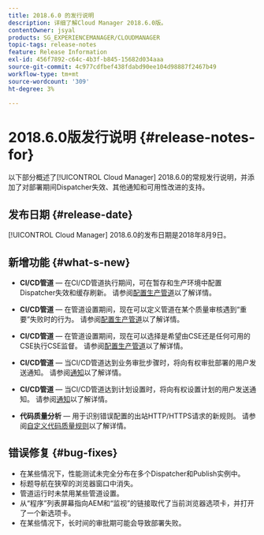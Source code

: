 ```yaml
---
title: 2018.6.0 的发行说明
description: 详细了解Cloud Manager 2018.6.0版。
contentOwner: jsyal
products: SG_EXPERIENCEMANAGER/CLOUDMANAGER
topic-tags: release-notes
feature: Release Information
exl-id: 456f7892-c64c-4b3f-b845-15682d034aaa
source-git-commit: 4c977cdfbef438fdabd90ee104d98887f2467b49
workflow-type: tm+mt
source-wordcount: '309'
ht-degree: 3%

---
```


# 2018.6.0版发行说明 {#release-notes-for}

以下部分概述了[!UICONTROL Cloud Manager] 2018.6.0的常规发行说明，并添加了对部署期间Dispatcher失效、其他通知和可用性改进的支持。

## 发布日期 {#release-date}

[!UICONTROL Cloud Manager] 2018.6.0的发布日期是2018年8月9日。

## 新增功能 {#what-s-new}

* **CI/CD管道** — 在CI/CD管道执行期间，可在暂存和生产环境中配置Dispatcher失效和缓存刷新。 请参阅[配置生产管道](/help/using/production-pipelines.md)以了解详情。

* **CI/CD管道** — 在管道设置期间，现在可以定义管道在某个质量审核遇到“重要”失败时的行为。 请参阅[配置生产管道](/help/using/production-pipelines.md)以了解详情。

* **CI/CD管道** — 在管道设置期间，现在可以选择是希望由CSE还是任何可用的CSE执行CSE监督。 请参阅[配置生产管道](/help/using/production-pipelines.md)以了解详情。

* **CI/CD管道** — 当CI/CD管道达到业务审批步骤时，将向有权审批部署的用户发送通知。 请参阅[通知](/help/using/notifications.md)以了解详情。

* **CI/CD管道** — 当CI/CD管道达到计划设置时，将向有权设置计划的用户发送通知。 请参阅[通知](/help/using/notifications.md)以了解详情。

* **代码质量分析** — 用于识别错误配置的出站HTTP/HTTPS请求的新规则。 请参阅[自定义代码质量规则](/help/using/custom-code-quality-rules.md)以了解详情。

## 错误修复 {#bug-fixes}

* 在某些情况下，性能测试未完全分布在多个Dispatcher和Publish实例中。
* 标题导航在狭窄的浏览器窗口中消失。
* 管道运行时未禁用某些管道设置。
* 从“程序”列表屏幕指向AEM和“监视”的链接取代了当前浏览器选项卡，并打开了一个新选项卡。
* 在某些情况下，长时间的审批期可能会导致部署失败。
